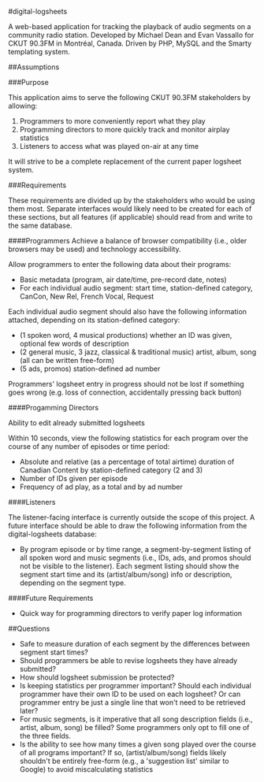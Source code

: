 #digital-logsheets

A web-based application for tracking the playback of audio segments on a community radio station. Developed by Michael Dean and Evan Vassallo for CKUT 90.3FM in Montréal, Canada. Driven by PHP, MySQL and the Smarty templating system.

##Assumptions

###Purpose

This application aims to serve the following CKUT 90.3FM stakeholders by allowing:

1. Programmers to more conveniently report what they play
2. Programming directors to more quickly track and monitor airplay statistics
3. Listeners to access what was played on-air at any time

It will strive to be a complete replacement of the current paper logsheet system.

###Requirements

These requirements are divided up by the stakeholders who would be using them most. Separate interfaces would likely need to be created for each of these sections, but all features (if applicable) should read from and write to the same database.

####Programmers
Achieve a balance of browser compatibility (i.e., older browsers may be used) and technology accessibility.

Allow programmers to enter the following data about their programs:

- Basic metadata (program, air date/time, pre-record date, notes)
- For each individual audio segment: start time, station-defined category, CanCon, New Rel, French Vocal, Request

Each individual audio segment should also have the following information attached, depending on its station-defined category:

- (1 spoken word, 4 musical productions) whether an ID was given, optional few words of description
- (2 general music, 3 jazz, classical & traditional music) artist, album, song (all can be written free-form)
- (5 ads, promos) station-defined ad number

Programmers' logsheet entry in progress should not be lost if something goes wrong (e.g. loss of connection, accidentally pressing back button)

####Progamming Directors

Ability to edit already submitted logsheets

Within 10 seconds, view the following statistics for each program over the course of any number of episodes or time period:

- Absolute and relative (as a percentage of total airtime) duration of Canadian Content by station-defined category (2 and 3)
- Number of IDs given per episode
- Frequency of ad play, as a total and by ad number

####Listeners

The listener-facing interface is currently outside the scope of this project. A future interface should be able to draw the following information from the digital-logsheets database:

- By program episode or by time range, a segment-by-segment listing of all spoken word and music segments (i.e., IDs, ads, and promos should not be visible to the listener). Each segment listing should show the segment start time and its (artist/album/song) info or description, depending on the segment type.

####Future Requirements

- Quick way for programming directors to verify paper log information

##Questions

- Safe to measure duration of each segment by the differences between segment start times?
- Should programmers be able to revise logsheets they have already submitted?
- How should logsheet submission be protected?
- Is keeping statistics per programmer important? Should each individual programmer have their own ID to be used on each logsheet? Or can programmer entry be just a single line that won't need to be retrieved later?
- For music segments, is it imperative that all song description fields (i.e., artist, album, song) be filled? Some programmers only opt to fill one of the three fields.
- Is the ability to see how many times a given song played over the course of all programs important? If so, (artist/album/song) fields likely shouldn't be entirely free-form (e.g., a 'suggestion list' similar to Google) to avoid miscalculating statistics
